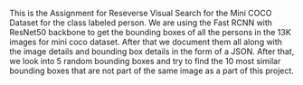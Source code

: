 This is the Assignment for Reseverse Visual Search for the Mini COCO Dataset for the class labeled person. We are using the Fast RCNN with ResNet50 backbone to get the bounding boxes of all the persons in the 13K images for mini coco dataset. After that we document them all along with the image details and bounding box details in the form of a JSON.
After that, we look into 5 random bounding boxes and try to find the 10 most similar bounding boxes that are not part of the same image as a part of this project.
